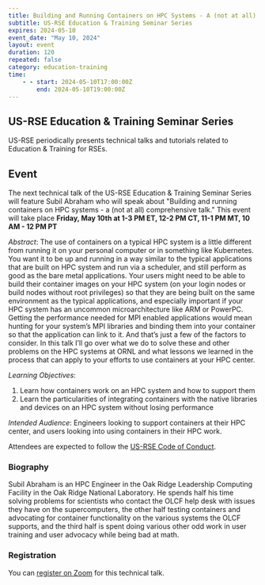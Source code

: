 ```yaml
---
title: Building and Running Containers on HPC Systems - A (not at all) Comprehensive Talk
subtitle: US-RSE Education & Training Seminar Series
expires: 2024-05-10
event_date: "May 10, 2024"
layout: event
duration: 120
repeated: false
category: education-training
time:
    - - start: 2024-05-10T17:00:00Z
        end: 2024-05-10T19:00:00Z
---
```


## US-RSE Education & Training Seminar Series

US-RSE periodically presents technical talks and tutorials related to Education & Training for RSEs.

## Event

The next technical talk of the US-RSE Education & Training Seminar Series will feature Subil Abraham who will speak about "Building and running containers on HPC systems - a (not at all) comprehensive talk."
This event will take place **Friday, May 10th at 1-3 PM ET, 12-2 PM CT, 11-1 PM MT, 10 AM - 12 PM PT**

*Abstract*: The use of containers on a typical HPC system is a little different from running it on your personal computer or in something like Kubernetes. You want it to be up and running in a way similar to the typical applications that are built on HPC system and run via a scheduler, and still perform as good as the bare metal applications. Your users might need to be able to build their container images on your HPC system (on your login nodes or build nodes without root privileges) so that they are being built on the same environment as the typical applications, and especially important if your HPC system has an uncommon microarchitecture like ARM or PowerPC. Getting the performance needed for MPI enabled applications would mean hunting for your system’s MPI libraries and binding them into your container so that the application can link to it. And that’s just a few of the factors to consider. In this talk I’ll go over what we do to solve these and other problems on the HPC systems at ORNL and what lessons we learned in the process that can apply to your efforts to use containers at your HPC center.

*Learning Objectives*: 
1. Learn how containers work on an HPC system and how to support them
1. Learn the particularities of integrating containers with the native libraries and devices on an HPC system without losing performance

*Intended Audience*: Engineers looking to support containers at their HPC center, and users looking into using containers in their HPC work.


Attendees are expected to follow the [US-RSE Code of Conduct](https://us-rse.org/about/code-of-conduct/).

### Biography

Subil Abraham is an HPC Engineer in the Oak Ridge Leadership Computing Facility in the Oak Ridge National Laboratory. He spends half his time solving problems for scientists who contact the OLCF help desk with issues they have on the supercomputers, the other half testing containers and advocating for container functionality on the various systems the OLCF supports, and the third half is spent doing various other odd work in user training and user advocacy while being bad at math.

### Registration

You can [register on Zoom](https://mit.zoom.us/meeting/register/tJAqcuuuqD4oGdBu6MCy5MQv8JUC6tMA2nL_) for this technical talk.

